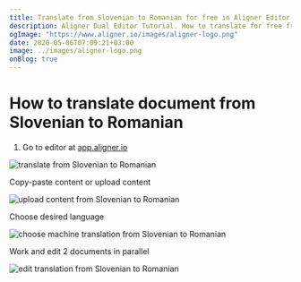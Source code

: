 ```yaml
---
title: Translate from Slovenian to Romanian for free in Aligner Editor
description: Aligner Dual Editor Tutorial. How to translate for free from Slovenian to Romanian. Aligner is multilingual document management platform. 
ogImage: "https://www.aligner.io/images/aligner-logo.png"
date: 2020-05-06T07:09:21+03:00
image: ../images/aligner-logo.png
onBlog: true
---
```


# How to translate document from Slovenian to Romanian

1. Go to editor at [app.aligner.io](https://app.aligner.io "Aligner App web page")

![translate from Slovenian to Romanian](../aligner-blank-editor.png "translate from Slovenian to Romanian")

Copy-paste content or upload content

![upload content from Slovenian to Romanian](../aligner-uploaded-document.png "upload content from Slovenian to Romanian")

Choose desired language

![choose machine translation from Slovenian to Romanian](../aligner-language-dropdown.png "choose machine translation from Slovenian to Romanian")

Work and edit 2 documents in parallel

![edit translation from Slovenian to Romanian](../aligner-double-sitded-editor.png "edit translation from Slovenian to Romanian")

